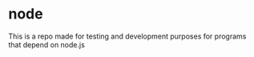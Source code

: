 # node
This is a repo made for testing and development purposes for programs that depend on node.js
